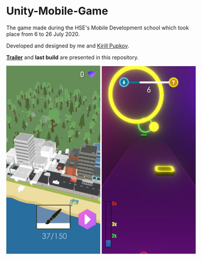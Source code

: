 # Unity-Mobile-Game
The game made during the HSE's Mobile Development school which took place from 6 to 26 July 2020.

Developed and designed by me and [Kirill Pupkov](vk.com/pupkovkirill).

[**Trailer**](drive.google.com/file/d/1UecR0B5Zgrtm2YH6QS2aWVRCyQ-8V5L1/view) and **last build** are presented in this repository.


<p float="left">
  <img src="/Screenshots/City%20(Meta).jpg" width="250" />
  <img src="/Screenshots/Core%20Gameplay.jpg" width="250" /> 
</p>
